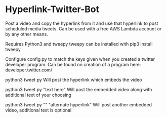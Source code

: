 # Hyperlink-Twitter-Bot
Post a video and copy the hyperlink from it and use that hyperlink to post scheduled media tweets.
Can be used with a free AWS Lambda account or by any other means.

Requires Python3 and tweepy
tweepy can be installed with
pip3 install tweepy

Configure config.py to match the keys given when you created a twitter developer program.
Can be found on creation of a program here:
developer.twitter.com/

python3 tweet.py
Will post the hyperlink which embeds the video

python3 tweet.py "text here"
Will post the embedded video along with additional text of your choosing

python3 tweet.py "" "alternate hyperlink"
Will post another embedded video, additional text is optional
